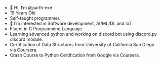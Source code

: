 - 👋 Hi, I’m @parth-exe
- 19 Years Old
- Self-taught programmer.
- 👀 I’m interested in Software development, AI/ML/DL and IoT.
- Fluent in C Programming Language.
- Learning advanced python and working on discord bot using discord.py discord module.
- Certification of Data Structures from University of California San Diego via Coursera.
- Crash Course to Python Certification from Google via Coursera.

